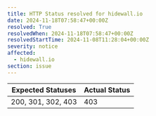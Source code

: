 ```yaml
---
title: HTTP Status resolved for hidewall.io
date: 2024-11-18T07:58:47+00:00Z
resolved: True
resolvedWhen: 2024-11-18T07:58:47+00:00Z
resolvedStartTime: 2024-11-08T11:28:04+00:00Z
severity: notice
affected:
  - hidewall.io
section: issue
---
```


| Expected Statuses | Actual Status  |
|-------------------|----------------|
| 200, 301, 302, 403 | 403 |
